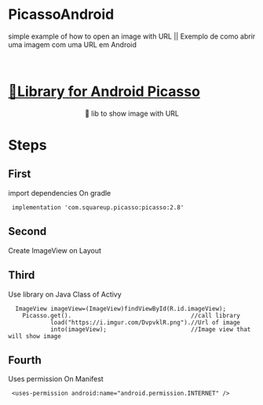 # PicassoAndroid
simple example of how to open an image with URL || Exemplo de como abrir uma imagem com uma URL em Android

<br>
<h1 align="left">
    <a href="https://square.github.io/picasso/">🔗Library for Android Picasso</a>
</h1>
<p align="center">🚀 lib to show image with URL</p>


Steps
================

First
------------
import dependencies On gradle

     implementation 'com.squareup.picasso:picasso:2.8'
     
Second
------------
Create ImageView on Layout

Third
------------
Use library on Java Class of Activy

      ImageView imageView=(ImageView)findViewById(R.id.imageView);
        Picasso.get().                                  //call library
                load("https://i.imgur.com/DvpvklR.png").//Url of image
                into(imageView);                        //Image view that will show image
               
Fourth
------------
Uses permission On Manifest

     <uses-permission android:name="android.permission.INTERNET" />
                
